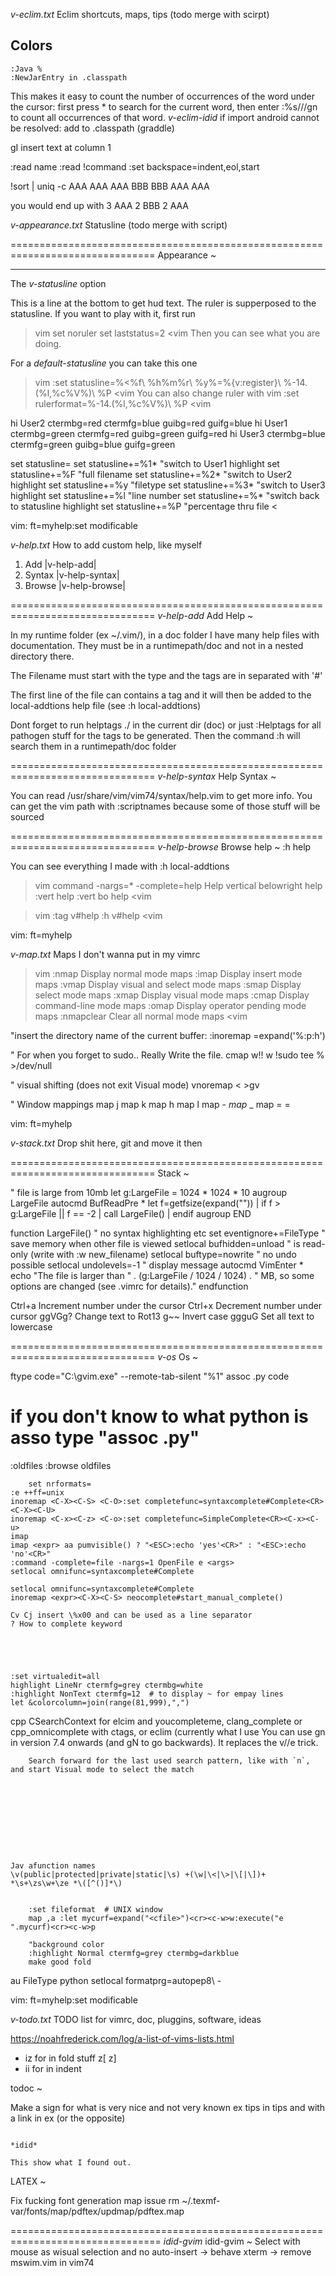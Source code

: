 *v-eclim.txt*               Eclim shortcuts, maps, tips (todo merge with scirpt)



## Colors


	:Java %
	:NewJarEntry in .classpath


This makes it easy to count the number of occurrences of the word under the cursor: first press * to search for the current word, then enter :%s///gn to count all occurrences of that word. 
                                                                *v-eclim-idid*
if import android cannot be resolved:
add to .classpath (graddle)
    <classpathentry kind="src" path="src"/>
   	<classpathentry exported="true" kind="lib" path="/home2/tourneboeuf/Software/Android/SDK/android-sdk-linux/platforms/android-22/android.jar"/>


gI insert text at column 1

:read name
:read !command
:set backspace=indent,eol,start

  !sort | uniq -c
AAA
AAA
AAA
BBB
BBB
AAA
AAA

you would end up with
3 AAA
2 BBB
2 AAA


*v-appearance.txt*          Statusline (todo merge with script)

===============================================================================
Appearance ~

-------------------------------------------------------------------------------
The *v-statusline* option

This is a line at the bottom to get hud text. The ruler is supperposed to the
statusline. 
If you want to play with it, first run 
>vim
  set noruler
  set laststatus=2 
<vim
Then you can see what you are doing.

For a *default-statusline* you can take this one 
>vim
  :set statusline=%<%f\ %h%m%r\ %y%=%{v:register}\ %-14.(%l,%c%V%)\ %P
<vim
You can also change ruler with 
>vim
  :set rulerformat=%-14.(%l,%c%V%)\ %P
<vim
>
 hi User2 ctermbg=red   ctermfg=blue  guibg=red   guifg=blue
 hi User1 ctermbg=green ctermfg=red   guibg=green guifg=red
 hi User3 ctermbg=blue  ctermfg=green guibg=blue  guifg=green

 set statusline=
 set statusline+=%1*  "switch to User1 highlight
 set statusline+=%F   "full filename
 set statusline+=%2*  "switch to User2 highlight
 set statusline+=%y   "filetype
 set statusline+=%3*  "switch to User3 highlight
 set statusline+=%l   "line number
 set statusline+=%*   "switch back to statusline highlight
 set statusline+=%P   "percentage thru file
<



vim: ft=myhelp:set modificable  




*v-help.txt*                How to add custom help, like myself


1. Add              |v-help-add|
2. Syntax           |v-help-syntax|
3. Browse           |v-help-browse|


===============================================================================
                                                                  *v-help-add*
Add Help ~

In my runtime folder (ex ~/.vim/), in a doc folder I have many help files with
documentation. They must be in a runtimepath/doc and not in a nested directory
there.

The Filename must start with the type and the tags are in separated with '#'

The first line of the file can contains a tag and it will then be added to the
local-addtions help file (see :h local-addtions)

Dont forget to run helptags ./ in the current dir (doc) or just :Helptags for
all pathogen stuff for the tags to be generated. Then the command :h will
search them in a runtimepath/doc folder


===============================================================================
                                                                  *v-help-syntax*
Help Syntax ~

You can read /usr/share/vim/vim74/syntax/help.vim to get more info. You can
get the vim path with :scriptnames because some of those stuff will be sourced


===============================================================================
                                                               *v-help-browse*
Browse help ~
:h help

You can see everything I made with :h local-addtions

>vim
command -nargs=* -complete=help Help vertical belowright help <args>
:vert help
:vert bo help
<vim

>vim
:tag v#help
:h v#help
<vim


vim: ft=myhelp



*v-map.txt*                 Maps I don't wanna put in my vimrc


>vim
:nmap               Display normal mode maps
:imap               Display insert mode maps
:vmap               Display visual and select mode maps
:smap               Display select mode maps
:xmap               Display visual mode maps
:cmap               Display command-line mode maps
:omap               Display operator pending mode maps
:nmapclear          Clear all normal mode maps
<vim


"insert the directory name of the current buffer:
:inoremap <F2> <C-R>=expand('%:p:h')<CR>

" For when you forget to sudo.. Really Write the file.
cmap w!! w !sudo tee % >/dev/null

" visual shifting (does not exit Visual mode)
vnoremap < <gv
vnoremap > >gv

" Window mappings
map <C-j> <C-W>j
map <C-k> <C-W>k
map <C-h> <C-W>h
map <C-l> <C-W>l
map <Leader>- <C-W>_<C-W><Bar>
map <Leader>_ <C-W>_<C-W><Bar>
map <Leader>= <C-w>=

 
vim: ft=myhelp



*v-stack.txt*               Drop shit here, git and move it then

===============================================================================
Stack ~





" file is large from 10mb
let g:LargeFile = 1024 * 1024 * 10
augroup LargeFile 
 autocmd BufReadPre * let f=getfsize(expand("<afile>")) | if f > g:LargeFile || f == -2 | call LargeFile() | endif
augroup END

function LargeFile()
 " no syntax highlighting etc
 set eventignore+=FileType
 " save memory when other file is viewed
 setlocal bufhidden=unload
 " is read-only (write with :w new_filename)
 setlocal buftype=nowrite
 " no undo possible
 setlocal undolevels=-1
 " display message
 autocmd VimEnter *  echo "The file is larger than " . (g:LargeFile / 1024 / 1024) . " MB, so some options are changed (see .vimrc for details)."
endfunction


Ctrl+a 	Increment number under the cursor
Ctrl+x 	Decrement number under cursor
ggVGg? 	Change text to Rot13
g~~ 	Invert case
ggguG 	Set all text to lowercase



===============================================================================
                                                                        *v-os*
Os ~
  
ftype code="C:\gvim.exe" --remote-tab-silent "%1"
assoc .py code 
# if you don't know to what python is asso type "assoc .py"

:oldfiles
:browse oldfiles


		set nrformats=
	:e ++ff=unix
	inoremap <C-X><C-S> <C-O>:set completefunc=syntaxcomplete#Complete<CR><C-X><C-U>
	inoremap <C-x><C-z> <C-o>:set completefunc=SimpleComplete<CR><C-x><C-u>
	imap 
	imap <expr> aa pumvisible() ? "<ESC>:echo 'yes'<CR>" : "<ESC>:echo 'no'<CR>"
	:command -complete=file -nargs=1 OpenFile e <args>
	setlocal omnifunc=syntaxcomplete#Complete

	setlocal omnifunc=syntaxcomplete#Complete
	inoremap <expr><C-X><C-S> neocomplete#start_manual_complete()

	Cv Cj insert \%x00 and can be used as a line separator
	? How to complete keyword





	:set virtualedit=all
	highlight LineNr ctermfg=grey ctermbg=white
	:highlight NonText ctermfg=12  # to display ~ for empay lines
	let &colorcolumn=join(range(81,999),",")


cpp 
	CSearchContext for elcim and <C-X> <C-O>
	youcompleteme, clang_complete or cpp_omnicomplete with ctags, or eclim (currently what I use
	You can use gn in version 7.4 onwards (and gN to go backwards). It replaces the v//e trick.

		Search forward for the last used search pattern, like with `n`, and start Visual mode to select the match










	Jav afunction names 
	\v(public|protected|private|static|\s) +(\w|\<|\>|\[|\])+ *\s+\zs\w+\ze *\([^()]*\)


		:set fileformat  # UNIX window
		map ,a :let mycurf=expand("<cfile>")<cr><c-w>w:execute("e ".mycurf)<cr><c-w>p

		"background color 
		:highlight Normal ctermfg=grey ctermbg=darkblue
		make good fold 

au FileType python setlocal formatprg=autopep8\ -


vim: ft=myhelp:set modificable  




*v-todo.txt*                TODO list for vimrc, doc, pluggins, software, ideas



https://noahfrederick.com/log/a-list-of-vims-lists.html

-	iz for in fold stuff z[ z]
-	ii for in indent 




todoc ~

Make a sign for what is very nice and not very known 
ex tips  in tips and with a link in ex (or the opposite)


                                                                        *idid* 

	This show what I found out. 

LATEX ~

Fix fucking font generation map issue
rm ~/.texmf-var/fonts/map/pdftex/updmap/pdftex.map


================================================================================
                                                  *idid-gvim*
idid-gvim ~
	Select with mouse as wisual selection and no auto-insert 
		-> behave xterm 
		-> remove mswim.vim in vim74 




